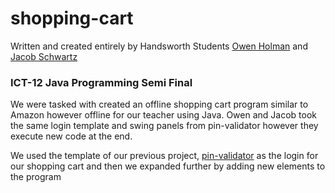 # shopping-cart

Written and created entirely by Handsworth Students [Owen Holman](https://owenholman.com) and [Jacob Schwartz](https://jacob-schwartz.com)
### ICT-12 Java Programming Semi Final

We were tasked with created an offline shopping cart program similar to Amazon however offline for our teacher using Java.
Owen and Jacob took the same login template and swing panels from pin-validator however they execute new code at the end.

We used the template of our previous project, [pin-validator](https://github.com/jacobsch/ICT-pin_validator) as the login for our shopping cart and then we expanded further by adding new elements to the program
